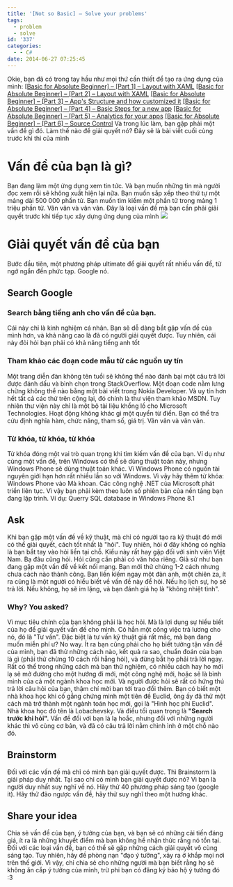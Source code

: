 ```yaml
---
title: '[Not so Basic] – Solve your problems'
tags:
  - problem
  - solve
id: '337'
categories:
  - - C#
date: 2014-06-27 07:25:45
---
```


Okie, bạn đã có trong tay hầu như mọi thứ cần thiết để tạo ra ứng dụng của mình: [\[Basic for Absolute Beginner\] – \[Part 1\] – Layout with XAML](http://cuoilennaocacban2.wordpress.com/2013/11/22/windows-phone-silverlight-layout-with-xaml-basic-for-absolute-beginner/) [\[Basic for Absolute Beginner\] – \[Part 2\] – Layout with XAML](http://cuoilennaocacban2.wordpress.com/2014/01/21/windows-phone-silverlight-layout-with-xaml-basic-for-absolute-beginner-part-2/) [\[Basic for Absolute Beginner\] – \[Part 3\] – App's Structure and how customized it](http://cuoilennaocacban2.wordpress.com/2014/02/26/basic-for-absolute-beginner-part-3-apps-structure-and-how-customized-it/) [\[Basic for Absolute Beginner\] – \[Part 4\] – Basic Steps for a new app](http://cuoilennaocacban2.wordpress.com/2014/03/31/basic-for-absolute-beginner-part-4-basic-steps-for-a-new-app/) [\[Basic for Absolute Beginner\] – \[Part 5\] – Analytics for your apps](http://cuoilennaocacban2.wordpress.com/2014/04/04/basic-for-absolute-beginner-part-5-analytics-for-your-apps/) [\[Basic for Absolute Beginner\] – \[Part 6\] – Source Control](http://cuoilennaocacban2.wordpress.com/2014/05/02/basic-for-absolute-beginner-part-6-source-control/) Và trong lúc làm, bạn gặp phải một vấn đề gì đó. Làm thế nào để giải quyết nó? Đây sẽ là bài viết cuối cùng trước khi thi của mình

# Vấn đề của bạn là gì?

Bạn đang làm một ứng dụng xem tin tức. Và bạn muốn những tin mà người đọc xem rồi sẽ không xuất hiện lại nữa. Bạn muốn sắp xếp theo thứ tự một mảng dài 500 000 phần tử. Bạn muốn tìm kiếm một phần tử trong mảng 1 triệu phần tử. Vân vân và vân vân. Đây là loại vấn đề mà bạn cần phải giải quyết trước khi tiếp tục xây dựng ứng dụng của mình ![](https://farm6.staticflickr.com/5536/14517912312_3f2977f5e1_o.jpg)
<!-- more -->
# Giải quyết vấn đề của bạn

Bước đầu tiên, một phương pháp ultimate để giải quyết rất nhiều vấn đề, từ ngớ ngẩn đến phức tạp. Google nó.

## Search Google

### Search bằng tiếng anh cho vấn đề của bạn.

Cái này chỉ là kinh nghiệm cá nhân. Bạn sẽ dễ dàng bắt gặp vấn đề của mình hơn, và khả năng cao là đã có người giải quyết được. Tuy nhiên, cái này đỏi hỏi bạn phải có khả năng tiếng anh tốt

### Tham khảo các đoạn code mẫu từ các nguồn uy tín

Một trang diễn đàn không tên tuổi sẽ không thể nào đánh bại một câu trả lời được đánh dấu và bình chọn trong StackOverflow. Một đoạn code nằm lưng chừng không thể nào bằng một bài viết trong Nokia Developer. Và uy tín hơn hết tất cả các thứ trên cộng lại, đó chính là thư viện tham khảo MSDN. Tuy nhiên thư viện này chỉ là một bộ tài liệu khổng lồ cho Microsoft Technologies. Hoạt động không khác gì một quyển từ điển. Bạn có thể tra cứu định nghĩa hàm, chức năng, tham số, giá trị. Vân vân và vân vân.

### Từ khóa, từ khóa, từ khóa

Từ khóa đóng một vai trò quan trọng khi tìm kiếm vấn đề của bạn. Ví dụ như cùng một vấn đề, trên Windows có thể sẽ dùng thuật toán này, nhưng Windows Phone sẽ dùng thuật toán khác. Vì Windows Phone có nguồn tài nguyên giới hạn hơn rất nhiều lần so với Windows. Vì vậy hãy thêm từ khóa: Windows Phone vào Mà khoan. Các công nghệ .NET của Microsoft phát triển liên tục. Vì vậy bạn phải kèm theo luôn số phiên bản của nền tảng bạn đang lập trình. Ví dụ: Querry SQL database in Windows Phone 8.1

## Ask

Khi bạn gặp một vấn đề về kỹ thuật, mà chỉ có người tạo ra kỹ thuật đó mới có thể giài quyết, cách tốt nhất là "hỏi". Tuy nhiên, hỏi ở đây không có nghĩa là bạn bắt tay vào hỏi liền tại chỗ. Kiểu này rất hay gặp đối với sinh viên Việt Nam. Bạ đâu cũng hỏi. Hỏi cũng cần phải có văn hóa riêng. Giả sử như bạn đang gặp một vấn đề về kết nối mạng. Bạn mới thử chừng 1-2 cách nhưng chưa cách nào thành công. Bạn liền kiếm ngay một đàn anh, một chiên za, ít ra cũng là một người có hiểu biết về vấn đề này để hỏi. Nếu họ lịch sự, họ sẽ trả lời. Nếu không, họ sẽ im lặng, và bạn đánh giá họ là "không nhiệt tình".

### Why? You asked?

Vì mục tiêu chính của bạn không phải là học hỏi. Mà là lợi dụng sự hiểu biết của họ để giải quyết vấn đề cho mình. Có hẳn một công việc trả lương cho nó, đó là "Tư vấn". Đặc biệt là tư vấn kỹ thuật giá rất mắc, mà bạn đang muốn miễn phí ư? No way. Ít ra bạn cũng phải cho họ biết tường tận vấn đề của mình, bạn đã thử những cách nào, kết quả ra sao, chuẩn đoán của bạn là gì (phải thử chừng 10 cách rồi hẵng hỏi), và đừng bắt họ phải trả lời ngay. Rất có thể trong những cách mà bạn thử nghiệm, có nhiều cách hay ho mới lạ sẽ mở đường cho một hướng đi mới, một công nghệ mới, hoặc sẽ là bình minh của cả một ngành khoa học mới. Và người được hỏi sẽ rất có hứng thú trả lời câu hỏi của bạn, thậm chí mời bạn tới trao đổi thêm. Bạn có biết một nhà khoa học khi cố gắng chứng minh một tiên đề Euclid, ông ấy đã thử một cách mà trở thành một ngành toán học mới, gọi là "Hình học phi Euclid". Nhà khoa học đó tên là Lobachevsky. Và điều tối quan trọng là **"Search trước khi hỏi".** Vấn đề đối với bạn là lạ hoắc, nhưng đối với những người khác thì vô cùng cơ bản, và đã có câu trả lời nằm chình ình ở một chỗ nào đó.

## Brainstorm

Đối với các vấn đề mà chỉ có mình bạn giải quyết được. Thì Brainstorm là giải pháp duy nhất. Tại sao chỉ có mình bạn giải quyết được nó? Vì bạn là người duy nhất suy nghĩ về nó. Hãy thử 40 phương pháp sáng tạo (google it). Hãy thử đảo ngược vấn đề, hãy thử suy nghĩ theo một hướng khác.

## Share your idea

Chia sẻ vấn đề của bạn, ý tưởng của bạn, và bạn sẽ có những cải tiến đáng giá, ít ra là những khuyết điểm mà bạn không hề nhận thức rằng nó tồn tại. Đối với các loại vấn đề, bạn có thể sẽ gặp những cách giải quyết vô cùng sáng tạo. Tuy nhiên, hãy đề phòng nạn "đạo ý tưởng", xảy ra ở khắp mọi nơi trên thế giới. Vì vậy, chỉ chia sẻ cho những người mà bạn biết rằng họ sẽ không ăn cắp ý tưởng của mình, trừ phi bạn có đăng ký bảo hộ ý tưởng đó :3